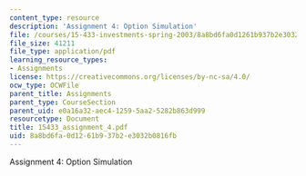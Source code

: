 ```yaml
---
content_type: resource
description: 'Assignment 4: Option Simulation'
file: /courses/15-433-investments-spring-2003/8a8bd6fa0d1261b937b2e3032b0816fb_15433_assignment_4.pdf
file_size: 41211
file_type: application/pdf
learning_resource_types:
- Assignments
license: https://creativecommons.org/licenses/by-nc-sa/4.0/
ocw_type: OCWFile
parent_title: Assignments
parent_type: CourseSection
parent_uid: e0a16a32-aec4-1259-5aa2-5282b863d999
resourcetype: Document
title: 15433_assignment_4.pdf
uid: 8a8bd6fa-0d12-61b9-37b2-e3032b0816fb
---
```

Assignment 4: Option Simulation
